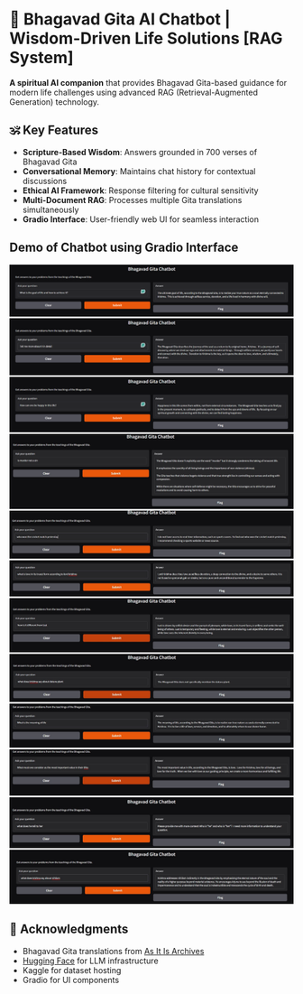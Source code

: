 # 🌟 Bhagavad Gita AI Chatbot | Wisdom-Driven Life Solutions [RAG System]

**A spiritual AI companion** that provides Bhagavad Gita-based guidance for modern life challenges using advanced RAG (Retrieval-Augmented Generation) technology.

## 🕉️ Key Features
- **Scripture-Based Wisdom**: Answers grounded in 700 verses of Bhagavad Gita
- **Conversational Memory**: Maintains chat history for contextual discussions
- **Ethical AI Framework**: Response filtering for cultural sensitivity
- **Multi-Document RAG**: Processes multiple Gita translations simultaneously
- **Gradio Interface**: User-friendly web UI for seamless interaction



## Demo of Chatbot using Gradio Interface

![Bhagavad Gita AI Chatbot Screenshot 1](BG%20Chatbot%20Screenshots/Screenshot%202025-02-01%20192707.png)
![Bhagavad Gita AI Chatbot Screenshot 2](BG%20Chatbot%20Screenshots/Screenshot%202025-02-01%20193154.png)
![Bhagavad Gita AI Chatbot Screenshot 3](BG%20Chatbot%20Screenshots/Screenshot%202025-02-01%20193753.png)
![Bhagavad Gita AI Chatbot Screenshot 4](BG%20Chatbot%20Screenshots/8e406504-41d9-4add-9bbb-402b7c002685.jfif)
![Bhagavad Gita AI Chatbot Screenshot 5](BG%20Chatbot%20Screenshots/17d864e0-dadd-4b01-907c-b65ade25a3bf.jfif)
![Bhagavad Gita AI Chatbot Screenshot 6](BG%20Chatbot%20Screenshots/23b29022-1562-4c3e-9d78-5fcc7ecf1999.jfif)
![Bhagavad Gita AI Chatbot Screenshot 7](BG%20Chatbot%20Screenshots/58f5987c-a19f-40f2-b39c-ff958a689152.jfif)
![Bhagavad Gita AI Chatbot Screenshot 8](BG%20Chatbot%20Screenshots/69be1d27-adda-4714-a9b7-81b7cbbe0dfb.jfif)
![Bhagavad Gita AI Chatbot Screenshot 9](BG%20Chatbot%20Screenshots/174d41c9-e213-4500-8b72-4d61515e4c5e.jfif)
![Bhagavad Gita AI Chatbot Screenshot 10](BG%20Chatbot%20Screenshots/339089c4-6678-45a8-b770-3f3e009d1fa8.jfif)
![Bhagavad Gita AI Chatbot Screenshot 11](BG%20Chatbot%20Screenshots/b72f2513-569a-48df-9f03-e00798eb75a0.jfif)
![Bhagavad Gita AI Chatbot Screenshot 12](BG%20Chatbot%20Screenshots/df7c7942-69a6-46d0-b316-4b4a4dd57ae0.jfif)

## 🙏 Acknowledgments
- Bhagavad Gita translations from [As It Is Archives](https://vedabase.io/en/library/bg/)
- [Hugging Face](https://huggingface.co) for LLM infrastructure
- Kaggle for dataset hosting
- Gradio for UI components
